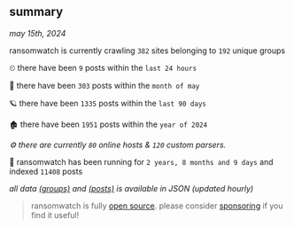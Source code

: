 
## summary
_may 15th, 2024_

ransomwatch is currently crawling `382` sites belonging to `192` unique groups

⏲ there have been `9` posts within the `last 24 hours`

🦈 there have been `303` posts within the `month of may`

🪐 there have been `1335` posts within the `last 90 days`

🏚 there have been `1951` posts within the `year of 2024`

_⚙️ there are currently `80` online hosts & `120` custom parsers._

🦕 ransomwatch has been running for `2 years, 8 months and 9 days` and indexed `11408` posts

_all data  [(groups)](http://ransomwhat.telemetry.ltd/groups) and [(posts)](http://ransomwhat.telemetry.ltd/posts) is available in JSON (updated hourly)_

> ransomwatch is fully [open source](https://github.com/joshhighet/ransomwatch#ransomwatch--). please consider [sponsoring](https://github.com/sponsors/joshhighet) if you find it useful!
